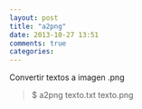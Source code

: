 ```yaml
---
layout: post
title: "a2png"
date: 2013-10-27 13:51
comments: true
categories: 
---
```

Convertir textos a imagen .png

>$ a2png texto.txt texto.png

